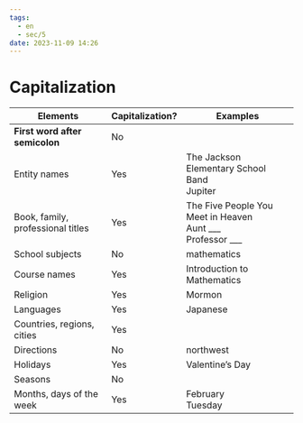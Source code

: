 ```yaml
---
tags:
  - en
  - sec/5
date: 2023-11-09 14:26
---
```


# Capitalization

| Elements                          | Capitalization? | Examples                                                                  |
| --------------------------------- | --------------- | ------------------------------------------------------------------------- |
| **First word after semicolon**    | No              |                                                                           |
| Entity names                      | Yes             | The Jackson Elementary School Band<br>Jupiter                             |
| Book, family, professional titles | Yes             | The Five People You Meet in Heaven<br>Aunt \_\_\_<br>Professor \_\_\_<br> |
| School subjects                   | No              | mathematics                                                               |
| Course names                      | Yes             | Introduction to Mathematics                                               |
| Religion                          | Yes             | Mormon                                                                    |
| Languages                         | Yes             | Japanese                                                                  |
| Countries, regions, cities        | Yes             |                                                                           |
| Directions                        | No              | northwest                                                                 |
| Holidays                          | Yes             | Valentine’s Day                                                           |
| Seasons                           | No              |                                                                           |
| Months, days of the week          | Yes             | February<br>Tuesday                                                       |

